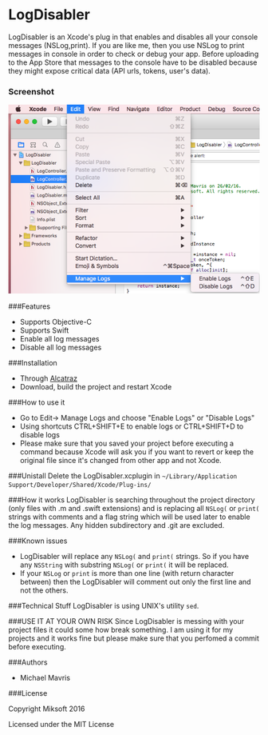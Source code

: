 
LogDisabler
======

LogDisabler is an Xcode's plug in that enables and disables all your console messages (NSLog,print).
If you are like me, then you use NSLog to print messages in console in order to check or debug your app.
Before uploading to the App Store that messages to the console have to be disabled because they might expose critical data (API urls, tokens, user's data).

### Screenshot
![image](screenshot1.png)

###Features
+ Supports Objective-C
+ Supports Swift
+ Enable all log messages
+ Disable all log messages

###Installation
- Through [Alcatraz](https://github.com/alcatraz/Alcatraz)
- Download, build the project and restart Xcode

###How to use it
- Go to Edit-> Manage Logs and choose "Enable Logs" or "Disable Logs"
- Using shortcuts CTRL+SHIFT+E to enable logs or CTRL+SHIFT+D to disable logs
- Please make sure that you saved your project before executing a command because Xcode will ask you if you want to revert or keep the original file since it's changed from other app and not Xcode.

###Unistall
Delete the LogDisabler.xcplugin in `~/Library/Application Support/Developer/Shared/Xcode/Plug-ins/`

###How it works
LogDisabler is searching throughout the project directory (only files with .m and .swift extensions) and is replacing all `NSLog(` or `print(` strings with comments and a flag string which will be used later to enable the log messages.
Any hidden subdirectory and .git are excluded.

###Known issues
- LogDisabler will replace any `NSLog(` and `print(` strings. So if you have any `NSString` with substring `NSLog(` or `print(` it will be replaced.
- If your `NSLog` or `print` is more than one line (with return character between) then the LogDisabler will comment out only the first line and not the others. 

###Technical Stuff
LogDisabler is using UNIX's utility `sed`.

###USE IT AT YOUR OWN RISK
Since LogDisabler is messing with your project files it could some how break something. I am using it for my projects and it works fine but please make sure that you perfomed a commit before executing.

###Authors
* Michael Mavris

###License

Copyright Miksoft 2016

Licensed under the MIT License
